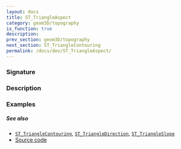 ```yaml
---
layout: docs
title: ST_TriangleAspect
category: geom3D/topography
is_function: true
description:
prev_section: geom3D/topography
next_section: ST_TriangleContouring
permalink: /docs/dev/ST_TriangleAspect/
---
```


### Signature


### Description


### Examples


##### See also

* [`ST_TriangleContouring`](../ST_TriangleContouring),
  [`ST_TriangleDirection`](../ST_TriangleDirection),
  [`ST_TriangleSlope`](../ST_TriangleSlope)
* <a href="https://github.com/irstv/H2GIS/blob/master/h2spatial-ext/src/main/java/org/h2gis/h2spatialext/function/spatial/topography/ST_TriangleAspect.java" target="_blank">Source code</a>
